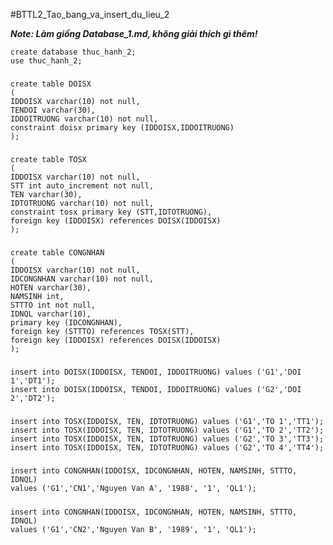 #BTTL2_Tao_bang_va_insert_du_lieu_2

***Note: Làm giống Database_1.md, không giải thích gì thêm!***

    create database thuc_hanh_2;
    use thuc_hanh_2;
### 
    create table DOISX
    (
    IDDOISX varchar(10) not null,
    TENDOI varchar(30),
    IDDOITRUONG varchar(10) not null,
    constraint doisx primary key (IDDOISX,IDDOITRUONG)
    );
### 
    create table TOSX
    (
    IDDOISX varchar(10) not null,
    STT int auto_increment not null,
    TEN varchar(30),
    IDTOTRUONG varchar(10) not null,
    constraint tosx primary key (STT,IDTOTRUONG),
    foreign key (IDDOISX) references DOISX(IDDOISX)
    );
### 
    create table CONGNHAN 
    (
    IDDOISX varchar(10) not null,
    IDCONGNHAN varchar(10) not null,
    HOTEN varchar(30),
    NAMSINH int,
    STTTO int not null,
    IDNQL varchar(10),
    primary key (IDCONGNHAN),
    foreign key (STTTO) references TOSX(STT),
    foreign key (IDDOISX) references DOISX(IDDOISX)
    );
### 
    insert into DOISX(IDDOISX, TENDOI, IDDOITRUONG) values ('G1','DOI 1','DT1');
    insert into DOISX(IDDOISX, TENDOI, IDDOITRUONG) values ('G2','DOI 2','DT2');
##### 
    insert into TOSX(IDDOISX, TEN, IDTOTRUONG) values ('G1','TO 1','TT1');
    insert into TOSX(IDDOISX, TEN, IDTOTRUONG) values ('G1','TO 2','TT2');
    insert into TOSX(IDDOISX, TEN, IDTOTRUONG) values ('G2','TO 3','TT3');
    insert into TOSX(IDDOISX, TEN, IDTOTRUONG) values ('G2','TO 4','TT4');
##### 
    insert into CONGNHAN(IDDOISX, IDCONGNHAN, HOTEN, NAMSINH, STTTO, IDNQL)
    values ('G1','CN1','Nguyen Van A', '1988', '1', 'QL1');
##### 
    insert into CONGNHAN(IDDOISX, IDCONGNHAN, HOTEN, NAMSINH, STTTO, IDNQL)
    values ('G1','CN2','Nguyen Van B', '1989', '1', 'QL1');
    
